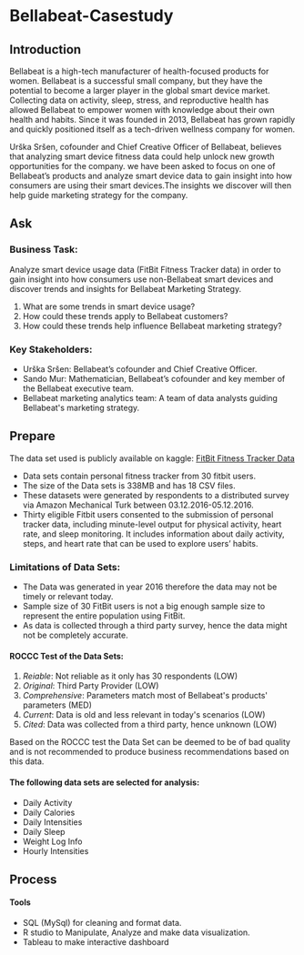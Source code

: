 # Bellabeat-Casestudy

## Introduction

Bellabeat is a high-tech manufacturer of health-focused products for women. Bellabeat is a successful small company, but they have the potential to become a larger player in the global smart device market. Collecting data on activity, sleep, stress, and reproductive health has allowed Bellabeat to empower women with knowledge about their own health and habits. Since it was founded in 2013, Bellabeat has grown rapidly and quickly positioned itself as a tech-driven wellness company for women.

Urška Sršen, cofounder and Chief Creative Officer of Bellabeat, believes that analyzing smart device fitness data could help unlock new growth opportunities for the company. we have been asked to focus on one of Bellabeat’s products and analyze smart device data to gain insight into how consumers are using their smart devices.The insights we discover will then help guide marketing strategy for the company.

## Ask

### Business Task:

Analyze smart device usage data (FitBit Fitness Tracker data) in order to gain insight into how consumers use non-Bellabeat smart devices and discover trends and insights for Bellabeat Marketing Strategy.

1. What are some trends in smart device usage?
2. How could these trends apply to Bellabeat customers?
3. How could these trends help influence Bellabeat marketing strategy?

### Key Stakeholders:

* Urška Sršen: Bellabeat’s cofounder and Chief Creative Officer.
* Sando Mur: Mathematician, Bellabeat’s cofounder and key member of the Bellabeat executive team.
* Bellabeat marketing analytics team: A team of data analysts guiding Bellabeat's marketing strategy.

## Prepare

The data set used is publicly available on kaggle: [FitBit Fitness Tracker Data](https://www.kaggle.com/arashnic/fitbit)

* Data sets contain personal fitness tracker from 30 fitbit users.
* The size of the Data sets is 338MB and has 18 CSV files.
* These datasets were generated by respondents to a distributed survey via Amazon Mechanical Turk between 03.12.2016-05.12.2016. 
* Thirty eligible Fitbit users consented to the submission of personal tracker data, including minute-level output for physical activity, heart rate, and sleep monitoring. It includes information about daily activity, steps, and heart rate that can be used to explore users’ habits.

### Limitations of Data Sets:

* The Data was generated in year 2016 therefore the data may not be timely or relevant today.
* Sample size of 30 FitBit users is not a big enough sample size to represent the entire population using FitBit.
* As data is collected through a third party survey, hence the data might not be completely accurate.

#### ROCCC Test of the Data Sets:

  1. *Reiable*: Not reliable as it only has 30 respondents (LOW)
  2. *Original*: Third Party Provider (LOW)
  3. *Comprehensive*: Parameters match most of Bellabeat's products' parameters (MED)
  4. *Current*: Data is old and less relevant in today's scenarios (LOW)
  5. *Cited*: Data was collected from a third party, hence unknown (LOW)

Based on the ROCCC test the Data Set can be deemed to be of bad quality and is not recommended to produce business recommendations based on this data.

#### The following data sets are selected for analysis:

* Daily Activity
* Daily Calories
* Daily Intensities
* Daily Sleep
* Weight Log Info
* Hourly Intensities

## Process

#### Tools

* SQL (MySql) for cleaning and format data.
* R studio to Manipulate, Analyze and make data visualization.
* Tableau to make interactive dashboard








